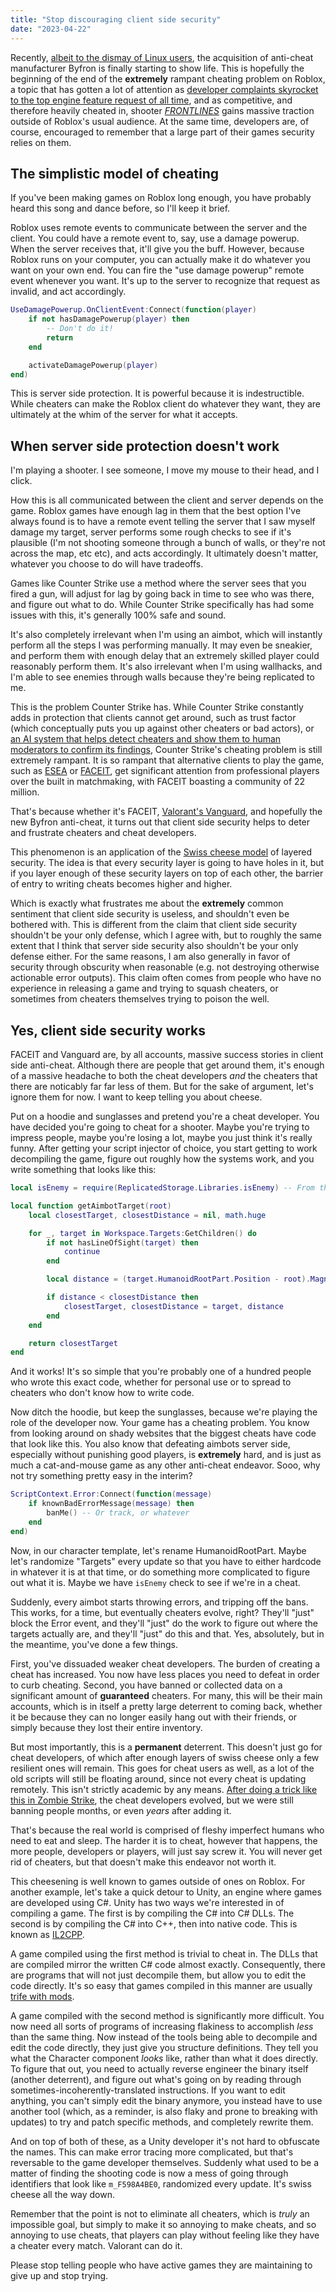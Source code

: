 ```yaml
---
title: "Stop discouraging client side security"
date: "2023-04-22"
---
```


Recently, [albeit to the dismay of Linux users](https://devforum.roblox.com/t/the-new-roblox-64-bit-byfron-client-forbids-wine-users-from-using-it-most-likely-unintentional/2305528), the acquisition of anti-cheat manufacturer Byfron is finally starting to show life. This is hopefully the beginning of the end of the **extremely** rampant cheating problem on Roblox, a topic that has gotten a lot of attention as [developer complaints skyrocket to the top engine feature request of all time](https://devforum.roblox.com/t/developers-are-not-equipped-to-deal-with-exploiters/1770356), and as competitive, and therefore heavily cheated in, shooter [*FRONTLINES*](https://www.roblox.com/games/5938036553/FRONTLINES) gains massive traction outside of Roblox's usual audience. At the same time, developers are, of course, encouraged to remember that a large part of their games security relies on them.

## The simplistic model of cheating

If you've been making games on Roblox long enough, you have probably heard this song and dance before, so I'll keep it brief.

Roblox uses remote events to communicate between the server and the client. You could have a remote event to, say, use a damage powerup. When the server receives that, it'll give you the buff. However, because Roblox runs on your computer, you can actually make it do whatever you want on your own end. You can fire the "use damage powerup" remote event whenever you want. It's up to the server to recognize that request as invalid, and act accordingly.

```lua
UseDamagePowerup.OnClientEvent:Connect(function(player)
	if not hasDamagePowerup(player) then
		-- Don't do it!
		return
	end

	activateDamagePowerup(player)
end)
```

This is server side protection. It is powerful because it is indestructible. While cheaters can make the Roblox client do whatever they want, they are ultimately at the whim of the server for what it accepts.

## When server side protection doesn't work

I'm playing a shooter. I see someone, I move my mouse to their head, and I click.

How this is all communicated between the client and server depends on the game. Roblox games have enough lag in them that the best option I've always found is to have a remote event telling the server that I saw myself damage my target, server performs some rough checks to see if it's plausible (I'm not shooting someone through a bunch of walls, or they're not across the map, etc etc), and acts accordingly. It ultimately doesn't matter, whatever you choose to do will have tradeoffs.

Games like Counter Strike use a method where the server sees that you fired a gun, will adjust for lag by going back in time to see who was there, and figure out what to do. While Counter Strike specifically has had some issues with this, it's generally 100% safe and sound.

It's also completely irrelevant when I'm using an aimbot, which will instantly perform all the steps I was performing manually. It may even be sneakier, and perform them with enough delay that an extremely skilled player could reasonably perform them. It's also irrelevant when I'm using wallhacks, and I'm able to see enemies through walls because they're being replicated to me. 

This is the problem Counter Strike has. While Counter Strike constantly adds in protection that clients cannot get around, such as trust factor (which conceptually puts you up against other cheaters or bad actors), or [an AI system that helps detect cheaters and show them to human moderators to confirm its findings](https://www.youtube.com/watch?v=kTiP0zKF9bc), Counter Strike's cheating problem is still extremely rampant. It is so rampant that alternative clients to play the game, such as [ESEA](https://play.esea.net/) or [FACEIT](https://www.faceit.com/en), get significant attention from professional players over the built in matchmaking, with FACEIT boasting a community of 22 million.

That's because whether it's FACEIT, [Valorant's Vanguard](https://support-valorant.riotgames.com/hc/en-us/articles/360046160933-What-is-Vanguard-), and hopefully the new Byfron anti-cheat, it turns out that client side security helps to deter and frustrate cheaters and cheat developers.

This phenomenon is an application of the [Swiss cheese model](https://en.wikipedia.org/wiki/Swiss_cheese_model) of layered security. The idea is that every security layer is going to have holes in it, but if you layer enough of these security layers on top of each other, the barrier of entry to writing cheats becomes higher and higher.

Which is exactly what frustrates me about the **extremely** common sentiment that client side security is useless, and shouldn't even be bothered with. This is different from the claim that client side security shouldn't be your only defense, which I agree with, but to roughly the same extent that I think that server side security also shouldn't be your only defense either. For the same reasons, I am also generally in favor of security through obscurity when reasonable (e.g. not destroying otherwise actionable error outputs). This claim often comes from people who have no experience in releasing a game and trying to squash cheaters, or sometimes from cheaters themselves trying to poison the well.

## Yes, client side security works

FACEIT and Vanguard are, by all accounts, massive success stories in client side anti-cheat. Although there are people that get around them, it's enough of a massive headache to both the cheat developers *and* the cheaters that there are noticably far far less of them. But for the sake of argument, let's ignore them for now. I want to keep telling you about cheese.

Put on a hoodie and sunglasses and pretend you're a cheat developer. You have decided you're going to cheat for a shooter. Maybe you're trying to impress people, maybe you're losing a lot, maybe you just think it's really funny. After getting your script injector of choice, you start getting to work decompiling the game, figure out roughly how the systems work, and you write something that looks like this:

```lua
local isEnemy = require(ReplicatedStorage.Libraries.isEnemy) -- From the game!

local function getAimbotTarget(root)
	local closestTarget, closestDistance = nil, math.huge

	for _, target in Workspace.Targets:GetChildren() do
		if not hasLineOfSight(target) then
			continue
		end

		local distance = (target.HumanoidRootPart.Position - root).Magnitude

		if distance < closestDistance then
			closestTarget, closestDistance = target, distance
		end
	end

	return closestTarget
end
```

And it works! It's so simple that you're probably one of a hundred people who wrote this exact code, whether for personal use or to spread to cheaters who don't know how to write code.

Now ditch the hoodie, but keep the sunglasses, because we're playing the role of the developer now. Your game has a cheating problem. You know from looking around on shady websites that the biggest cheats have code that look like this. You also know that defeating aimbots server side, especially without punishing good players, is **extremely** hard, and is just as much a cat-and-mouse game as any other anti-cheat endeavor. Sooo, why not try something pretty easy in the interim?

```lua
ScriptContext.Error:Connect(function(message)
	if knownBadErrorMessage(message) then
		banMe() -- Or track, or whatever
	end
end)
```

Now, in our character template, let's rename HumanoidRootPart. Maybe let's randomize "Targets" every update so that you have to either hardcode in whatever it is at that time, or do something more complicated to figure out what it is. Maybe we have `isEnemy` check to see if we're in a cheat.

Suddenly, every aimbot starts throwing errors, and tripping off the bans. This works, for a time, but eventually cheaters evolve, right? They'll "just" block the Error event, and they'll "just" do the work to figure out where the targets actually are, and they'll "just" do this and that. Yes, absolutely, but in the meantime, you've done a few things.

First, you've dissuaded weaker cheat developers. The burden of creating a cheat has increased. You now have less places you need to defeat in order to curb cheating. Second, you have banned or collected data on a significant amount of **guaranteed** cheaters. For many, this will be their main accounts, which is in itself a pretty large deterrent to coming back, whether it be because they can no longer easily hang out with their friends, or simply because they lost their entire inventory.

But most importantly, this is a **permanent** deterrent. This doesn't just go for cheat developers, of which after enough layers of swiss cheese only a few resilient ones will remain. This goes for cheat users as well, as a lot of the old scripts will still be floating around, since not every cheat is updating remotely. This isn't strictly academic by any means. [After doing a trick like this in Zombie Strike](https://github.com/Kampfkarren/zombie-strike/blob/9a3497e49a02a15cc2875f96e85469308792ed9a/src/hub/ServerScriptService/LobbyHandler.server.lua#L111-L139), the cheat developers evolved, but we were still banning people months, or even *years* after adding it. 

That's because the real world is comprised of fleshy imperfect humans who need to eat and sleep. The harder it is to cheat, however that happens, the more people, developers or players, will just say screw it. You will never get rid of cheaters, but that doesn't make this endeavor not worth it.

This cheesening is well known to games outside of ones on Roblox. For another example, let's take a quick detour to Unity, an engine where games are developed using C#. Unity has two ways we're interested in of compiling a game. The first is by compiling the C# into C# DLLs. The second is by compiling the C# into C++, then into native code. This is known as [IL2CPP](https://docs.unity3d.com/Manual/IL2CPP.html).

A game compiled using the first method is trivial to cheat in. The DLLs that are compiled mirror the written C# code almost exactly. Consequently, there are programs that will not just decompile them, but allow you to edit the code directly. It's so easy that games compiled in this manner are usually [trife with mods](https://gamebanana.com/games/6476).

A game compiled with the second method is significantly more difficult. You now need all sorts of programs of increasing flakiness to accomplish *less* than the same thing. Now instead of the tools being able to decompile and edit the code directly, they just give you structure definitions. They tell you what the Character component *looks* like, rather than what it does directly. To figure that out, you need to actually reverse engineer the binary itself (another deterrent), and figure out what's going on by reading through sometimes-incoherently-translated instructions. If you want to edit anything, you can't simply edit the binary anymore, you instead have to use another tool (which, as a reminder, is also flaky and prone to breaking with updates) to try and patch specific methods, and completely rewrite them.

And on top of both of these, as a Unity developer it's not hard to obfuscate the names. This can make error tracing more complicated, but that's reversable to the game developer themselves. Suddenly what used to be a matter of finding the shooting code is now a mess of going through identifiers that look like `m_F598A4BE0`, randomized every update. It's swiss cheese all the way down.

Remember that the point is not to eliminate all cheaters, which is *truly* an impossible goal, but simply to make it so annoying to make cheats, and so annoying to use cheats, that players can play without feeling like they have a cheater every match. Valorant can do it.

Please stop telling people who have active games they are maintaining to give up and stop trying.
